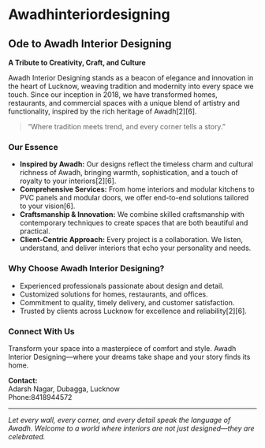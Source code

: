 # Awadhinteriordesigning
## Ode to Awadh Interior Designing

**A Tribute to Creativity, Craft, and Culture**

Awadh Interior Designing stands as a beacon of elegance and innovation in the heart of Lucknow, weaving tradition and modernity into every space we touch. Since our inception in 2018, we have transformed homes, restaurants, and commercial spaces with a unique blend of artistry and functionality, inspired by the rich heritage of Awadh[2][6].

> “Where tradition meets trend, and every corner tells a story.”

### Our Essence

- **Inspired by Awadh:** Our designs reflect the timeless charm and cultural richness of Awadh, bringing warmth, sophistication, and a touch of royalty to your interiors[2][6].
- **Comprehensive Services:** From home interiors and modular kitchens to PVC panels and modular doors, we offer end-to-end solutions tailored to your vision[6].
- **Craftsmanship & Innovation:** We combine skilled craftsmanship with contemporary techniques to create spaces that are both beautiful and practical.
- **Client-Centric Approach:** Every project is a collaboration. We listen, understand, and deliver interiors that echo your personality and needs.

### Why Choose Awadh Interior Designing?

- Experienced professionals passionate about design and detail.
- Customized solutions for homes, restaurants, and offices.
- Commitment to quality, timely delivery, and customer satisfaction.
- Trusted by clients across Lucknow for excellence and reliability[2][6].

### Connect With Us

Transform your space into a masterpiece of comfort and style. Awadh Interior Designing—where your dreams take shape and your story finds its home.

**Contact:**  
Adarsh Nagar, Dubagga, Lucknow  
Phone:8418944572

---

*Let every wall, every corner, and every detail speak the language of Awadh. Welcome to a world where interiors are not just designed—they are celebrated.*
